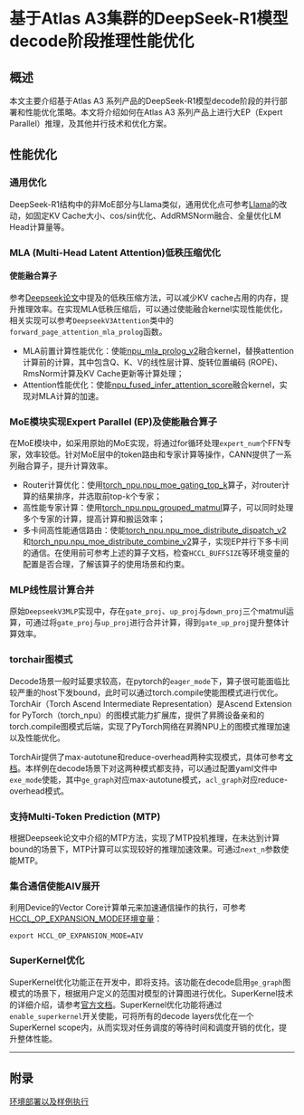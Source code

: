 # 基于Atlas A3集群的DeepSeek-R1模型decode阶段推理性能优化
## 概述
本文主要介绍基于Atlas A3 系列产品的DeepSeek-R1模型decode阶段的并行部署和性能优化策略。本文将介绍如何在Atlas A3 系列产品上进行大EP（Expert Parallel）推理，及其他并行技术和优化方案。

## 性能优化
### 通用优化
DeepSeek-R1结构中的非MoE部分与Llama类似，通用优化点可参考[Llama](https://gitee.com/ascend/torchair/tree/master/npu_tuned_model/llm/llama)的改动，如固定KV Cache大小、cos/sin优化、AddRMSNorm融合、全量优化LM Head计算量等。

### MLA (Multi-Head Latent Attention)低秩压缩优化
#### 使能融合算子
参考[Deepseek论文](https://arxiv.org/pdf/2405.04434)中提及的低秩压缩方法，可以减少KV cache占用的内存，提升推理效率。在实现MLA低秩压缩后，可以通过使能融合kernel实现性能优化，相关实现可以参考`DeepseekV3Attention`类中的 `forward_page_attention_mla_prolog`函数。

- MLA前置计算性能优化：使能[npu_mla_prolog_v2](https://www.hiascend.com/document/detail/zh/Pytorch/710/apiref/torchnpuCustomsapi/context/torch_npu-npu_mla_prolog_v2.md)融合kernel，替换attention计算前的计算，其中包含Q、K、V的线性层计算、旋转位置编码 (ROPE)、RmsNorm计算及KV Cache更新等计算处理；
- Attention性能优化：使能[npu_fused_infer_attention_score](https://www.hiascend.com/document/detail/zh/Pytorch/710/apiref/torchnpuCustomsapi/context/torch_npu-npu_fused_infer_attention_score.md)融合kernel，实现对MLA计算的加速。

### MoE模块实现Expert Parallel (EP)及使能融合算子

在MoE模块中，如采用原始的MoE实现，将通过for循环处理`expert_num`个FFN专家，效率较低。针对MoE层中的token路由和专家计算等操作，CANN提供了一系列融合算子，提升计算效率。

- Router计算优化：使用[torch_npu.npu_moe_gating_top_k](https://www.hiascend.com/document/detail/zh/Pytorch/710/apiref/torchnpuCustomsapi/context/torch_npu-npu_moe_gating_top_k.md)算子，对router计算的结果排序，并选取前top-k个专家；
- 高性能专家计算：使用[torch_npu.npu_grouped_matmul](https://www.hiascend.com/document/detail/zh/Pytorch/710/apiref/torchnpuCustomsapi/context/torch_npu-npu_grouped_matmul.md)算子，可以同时处理多个专家的计算，提高计算和搬运效率；
- 多卡间高性能通信路由：使能[torch_npu.npu_moe_distribute_dispatch_v2](https://www.hiascend.com/document/detail/zh/Pytorch/710/apiref/torchnpuCustomsapi/context/torch_npu-npu_moe_distribute_dispatch_v2.md) 和[torch_npu.npu_moe_distribute_combine_v2](https://www.hiascend.com/document/detail/zh/Pytorch/710/apiref/torchnpuCustomsapi/context/torch_npu-npu_moe_distribute_combine_v2.md)算子，实现EP并行下多卡间的通信。在使用前可参考上述的算子文档，检查`HCCL_BUFFSIZE`等环境变量的配置是否合理，了解该算子的使用场景和约束。

### MLP线性层计算合并

原始`DeepseekV3MLP`实现中，存在`gate_proj`、`up_proj`与`down_proj`三个matmul运算，可通过将`gate_proj`与`up_proj`进行合并计算，得到`gate_up_proj`提升整体计算效率。

### torchair图模式

Decode场景一般时延要求较高，在pytorch的`eager_mode`下，算子很可能面临比较严重的host下发bound，此时可以通过torch.compile使能图模式进行优化。TorchAir（Torch Ascend Intermediate Representation）是Ascend Extension for PyTorch（torch_npu）的图模式能力扩展库，提供了昇腾设备亲和的torch.compile图模式后端，实现了PyTorch网络在昇腾NPU上的图模式推理加速以及性能优化。

TorchAir提供了max-autotune和reduce-overhead两种实现模式，具体可参考[文档](https://www.hiascend.com/document/detail/zh/Pytorch/710/modthirdparty/torchairuseguide/torchair_00003.html)。本样例在decode场景下对这两种模式都支持，可以通过配置yaml文件中`exe_mode`使能，其中`ge_graph`对应max-autotune模式，`acl_graph`对应reduce-overhead模式。

### 支持Multi-Token Prediction (MTP)
根据Deepseek论文中介绍的MTP方法，实现了MTP投机推理，在未达到计算bound的场景下，MTP计算可以实现较好的推理加速效果。可通过`next_n`参数使能MTP。


### 集合通信使能AIV展开
利用Device的Vector Core计算单元来加速通信操作的执行，可参考[HCCL_OP_EXPANSION_MODE环境变量](https://www.hiascend.com/document/detail/zh/CANNCommunityEdition/83RC1alpha002/maintenref/envvar/envref_07_0096.html)：

```shell
export HCCL_OP_EXPANSION_MODE=AIV
```

### SuperKernel优化
SuperKernel优化功能正在开发中，即将支持。该功能在decode启用`ge_graph`图模式的场景下，根据用户定义的范围对模型的计算图进行优化。SuperKernel技术的详细介绍，请参考[官方文档](https://www.hiascend.com/document/detail/zh/Pytorch/710/modthirdparty/torchairuseguide/torchair_00035.html)。SuperKernel优化功能将通过`enable_superkernel`开关使能，可将所有的decode layers优化在一个SuperKernel scope内，从而实现对任务调度的等待时间和调度开销的优化，提升整体性能。

---
## 附录
[环境部署以及样例执行](../../../models/deepseek-r1/README.md)
